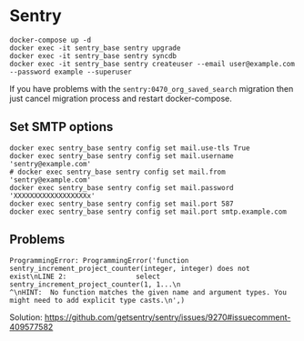 # Sentry

```
docker-compose up -d
docker exec -it sentry_base sentry upgrade
docker exec -it sentry_base sentry syncdb
docker exec -it sentry_base sentry createuser --email user@example.com --password example --superuser
```

If you have problems with the `sentry:0470_org_saved_search` migration then just cancel migration process and restart docker-compose.

## Set SMTP options

```
docker exec sentry_base sentry config set mail.use-tls True
docker exec sentry_base sentry config set mail.username 'sentry@example.com'
# docker exec sentry_base sentry config set mail.from 'sentry@example.com'
docker exec sentry_base sentry config set mail.password 'XXXXXXXXXXXXXXXXXXx'
docker exec sentry_base sentry config set mail.port 587
docker exec sentry_base sentry config set mail.port smtp.example.com
```

## Problems

```
ProgrammingError: ProgrammingError('function sentry_increment_project_counter(integer, integer) does not exist\nLINE 2:                 select sentry_increment_project_counter(1, 1...\n                               ^\nHINT:  No function matches the given name and argument types. You might need to add explicit type casts.\n',)
```

Solution: https://github.com/getsentry/sentry/issues/9270#issuecomment-409577582
